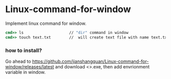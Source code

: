 # Linux-command-for-window
Implement linux command for window.

```cmd
cmd>> ls                    // "dir" command in window
cmd>> touch text.txt        //  will create text file with name text.txt
```


### how to install?
Go ahead to https://github.com/jianshangquan/Linux-command-for-window/releases/latest and download <<command>>.exe, then add envrionment variable in window.
